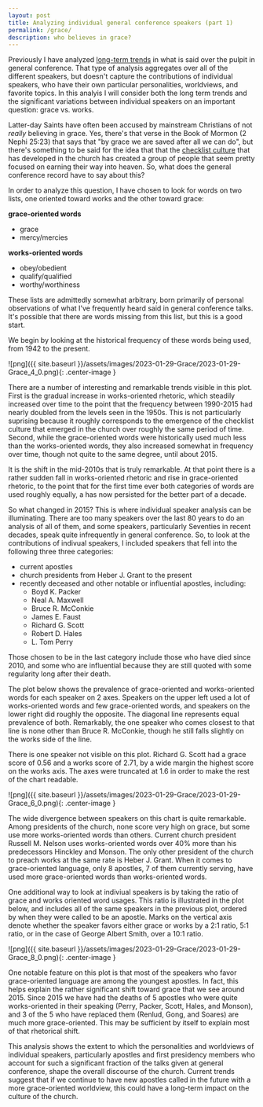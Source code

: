 ```yaml
---
layout: post
title: Analyzing individual general conference speakers (part 1)
permalink: /grace/
description: who believes in grace?
---
```


Previously I have analyzed [long-term trends](https://qhspencer.github.io/lds-data-analysis/changes/) in what is said over the pulpit in general conference. That type of analysis aggregates over all of the different speakers, but doesn't capture the contributions of individual speakers, who have their own particular personalities, worldviews, and favorite topics. In this analyis I will consider both the long term trends and the significant variations between individual speakers on an important question: grace vs. works.

Latter-day Saints have often been accused by mainstream Christians of not _really_ believing in grace. Yes, there's that verse in the Book of Mormon (2 Nephi 25:23) that says that "by grace we are saved after all we can do", but there's something to be said for the idea that that the [checklist culture](https://qhspencer.github.io/lds-data-analysis/checklist/) that has developed in the church has created a group of people that seem pretty focused on earning their way into heaven. So, what does the general conference record have to say about this?

In order to analyze this question, I have chosen to look for words on two lists, one oriented toward works and the other toward grace:

**grace-oriented words**
- grace
- mercy/mercies

**works-oriented words**
- obey/obedient
- qualify/qualified
- worthy/worthiness

These lists are admittedly somewhat arbitrary, born primarily of personal observations of what I've frequently heard said in general conference talks. It's possible that there are words missing from this list, but this is a good start.

We begin by looking at the historical frequency of these words being used, from 1942 to the present.

![png]({{ site.baseurl }}/assets/images/2023-01-29-Grace/2023-01-29-Grace_4_0.png){: .center-image }

There are a number of interesting and remarkable trends visible in this plot. First is the gradual increase in works-oriented rhetoric, which steadily increased over time to the point that the frequency between 1990-2015 had nearly doubled from the levels seen in the 1950s. This is not particularly suprising because it roughly corresponds to the emergence of the checklist culture that emerged in the church over roughly the same period of time. Second, while the grace-oriented words were historically used much less than the works-oriented words, they also increased somewhat in frequency over time, though not quite to the same degree, until about 2015.

It is the shift in the mid-2010s that is truly remarkable. At that point there is a rather sudden fall in works-oriented rhetoric and rise in grace-oriented rhetoric, to the point that for the first time ever both categories of words are used roughly equally, a has now persisted for the better part of a decade.

So what changed in 2015? This is where individual speaker analysis can be illuminating. There are too many speakers over the last 80 years to do an analysis of all of them, and some speakers, particularly Seventies in recent decades, speak quite infrequently in general conference. So, to look at the contributions of indivual speakers, I included speakers that fell into the following three three categories:
 - current apostles
 - church presidents from Heber J. Grant to the present
 - recently deceased and other notable or influential apostles, including:
   - Boyd K. Packer
   - Neal A. Maxwell
   - Bruce R. McConkie
   - James E. Faust
   - Richard G. Scott
   - Robert D. Hales
   - L. Tom Perry

Those chosen to be in the last category include those who have died since 2010, and some who are influential because they are still quoted with some regularity long after their death.

The plot below shows the prevalence of grace-oriented and works-oriented words for each speaker on 2 axes. Speakers on the upper left used a lot of works-oriented words and few grace-oriented words, and speakers on the lower right did roughly the opposite. The diagonal line represents equal prevalence of both. Remarkably, the one speaker who comes closest to that line is none other than Bruce R. McConkie, though he still falls slightly on the works side of the line.

There is one speaker not visible on this plot. Richard G. Scott had a grace score of 0.56 and a works score of 2.71, by a wide margin the highest score on the works axis. The axes were truncated at 1.6 in order to make the rest of the chart readable.

![png]({{ site.baseurl }}/assets/images/2023-01-29-Grace/2023-01-29-Grace_6_0.png){: .center-image }

The wide divergence between speakers on this chart is quite remarkable. Among presidents of the church, none score very high on grace, but some use more works-oriented words than others. Current church president Russell M. Nelson uses works-oriented words over 40% more than his predecessors Hinckley and Monson. The only other president of the church to preach works at the same rate is Heber J. Grant. When it comes to grace-oriented language, only 8 apostles, 7 of them currently serving, have used more grace-oriented words than works-oriented words.

One additional way to look at indiviual speakers is by taking the ratio of grace and works oriented word usages. This ratio is illustrated in the plot below, and includes all of the same speakers in the previous plot, ordered by when they were called to be an apostle. Marks on the vertical axis denote whether the speaker favors either grace or works by a 2:1 ratio, 5:1 ratio, or in the case of George Albert Smith, over a 10:1 ratio.

![png]({{ site.baseurl }}/assets/images/2023-01-29-Grace/2023-01-29-Grace_8_0.png){: .center-image }

One notable feature on this plot is that most of the speakers who favor grace-oriented language are among the youngest apostles. In fact, this helps explain the rather significant shift toward grace that we see around 2015. Since 2015 we have had the deaths of 5 apostles who were quite works-oriented in their speaking (Perry, Packer, Scott, Hales, and Monson), and 3 of the 5 who have replaced them (Renlud, Gong, and Soares) are much more grace-oriented. This may be sufficient by itself to explain most of that rhetorical shift.

This analysis shows the extent to which the personalities and worldviews of individual speakers, particularly apostles and first presidency members who account for such a significant fraction of the talks given at general conference, shape the overall discourse of the church. Current trends suggest that if we continue to have new apostles called in the future with a more grace-oriented worldview, this could have a long-term impact on the culture of the church.
